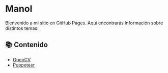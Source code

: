# Manol

Bienvenido a mi sitio en GitHub Pages. Aquí encontrarás información sobre distintos temas:

## 📚 Contenido

- [OpenCV](OpenCV.md)
- [Puppeteer](Puppeteer.md)